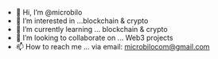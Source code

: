 - 👋 Hi, I’m @microbilo
- 👀 I’m interested in ...blockchain & crypto
- 🌱 I’m currently learning ... blockchain &  crypto
- 💞️ I’m looking to collaborate on ... Web3 projects
- 📫 How to reach me ... via email: microbilocom@gmail.com

<!---
microbilo/microbilo is a ✨ special ✨ repository because its `README.md` (this file) appears on your GitHub profile.
You can click the Preview link to take a look at your changes.
--->
